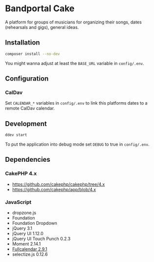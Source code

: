 # Bandportal Cake

A platform for groups of musicians for organizing their songs, dates (rehearsals and gigs), general ideas.

## Installation

```bash
composer install --no-dev
```

You might wanna adjust at least the `BASE_URL` variable in `config/.env`.

## Configuration

### CalDav

Set `CALENDAR_*` variables in `config/.env` to link this platforms dates to a remote CalDav calendar.

## Development

```bash
ddev start
```

To put the application into debug mode set `DEBUG` to true in `config/.env`.

## Dependencies

### CakePHP 4.x

* https://github.com/cakephp/cakephp/tree/4.x
* https://github.com/cakephp/app/blob/4.x

### JavaScript

* dropzone.js
* Foundation
* Foundation Dropdown
* jQuery 3.1
* jQuery UI 1.12.0
* jQuery UI Touch Punch 0.2.3
* Moment 2.14.1
* [Fullcalendar 2.9.1](https://github.com/fullcalendar/fullcalendar/tree/v2.9.1)
* selectize.js 0.12.6
